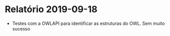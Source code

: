 # Relatório 2019-09-18

- Testes com a OWLAPI para identificar as estruturas do OWL. Sem muito sucesso

